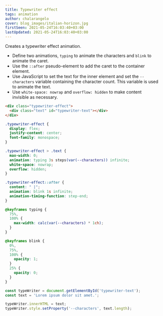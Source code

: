 ```yaml
---
title: Typewriter effect
tags: animation
author: chalarangelo
cover: blog_images/italian-horizon.jpg
firstSeen: 2021-05-24T16:03:40+03:00
lastUpdated: 2021-05-24T16:03:40+03:00
---
```


Creates a typewriter effect animation.

- Define two animations, `typing` to animate the characters and `blink` to animate the caret.
- Use the `::after` pseudo-element to add the caret to the container element.
- Use JavaScript to set the text for the inner element and set the `--characters` variable containing the character count. This variable is used to animate the text.
- Use `white-space: nowrap` and `overflow: hidden` to make content invisible as necessary.

```html
<div class="typewriter-effect">
  <div class="text" id="typewriter-text"></div>
</div>
```

```css
.typewriter-effect {
  display: flex;
  justify-content: center;
  font-family: monospace;
}

.typewriter-effect > .text {
  max-width: 0;
  animation: typing 3s steps(var(--characters)) infinite;
  white-space: nowrap;
  overflow: hidden;
}

.typewriter-effect::after {
  content: " |";
  animation: blink 1s infinite;
  animation-timing-function: step-end;
}

@keyframes typing {
  75%,
  100% {
    max-width: calc(var(--characters) * 1ch);
  }
}

@keyframes blink {
  0%,
  75%,
  100% {
    opacity: 1;
  }
  25% {
    opacity: 0;
  }
}
```

```js
const typeWriter = document.getElementById('typewriter-text');
const text = 'Lorem ipsum dolor sit amet.';

typeWriter.innerHTML = text;
typeWriter.style.setProperty('--characters', text.length);
```
